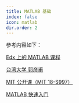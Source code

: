 ```yaml
---
title: MATLAB 基础
index: false
icon: matlab
dir.order: 2
---
```


参考内容如下：

[Edx 上的 MATLAB 课程](https://learning.edx.org/course/course-v1:MathWorks+intro_matlab+2T2021/home)

[台湾大学 郭彦甫](https://www.mlmvlab.bime.ntu.edu.tw/matlab-之工程應用)

[MIT 公开课（MIT 18-S997）](https://ocw.mit.edu/courses/18-s997-introduction-to-matlab-programming-fall-2011/)

[MATLAB 快速入门](https://ww2.mathworks.cn/help/matlab/getting-started-with-matlab.html)